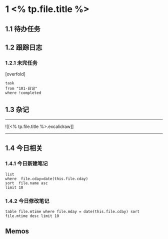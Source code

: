 # 1 <% tp.file.title %>

## 1.1 待办任务

## 1.2 跟踪日志
### 1.2.1 未完任务

[overfold]
```dataview
task
from "101-日记"
where !completed
```



## 1.3 杂记


---

![[<% tp.file.title %>.excalidraw]]

---



## 1.4 今日相关
### 1.4.1 今日新建笔记

```dataview
list 
where  file.cday=date(this.file.cday)
sort  file.name asc
limit 10
```

### 1.4.2 今日修改笔记

```dataview
table file.mtime where file.mday = date(this.file.cday) sort file.mtime desc limit 10
```




## Memos